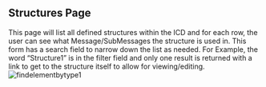 ## Structures Page

This page will list all defined structures within the ICD and for each row, the user can see what Message/SubMessages the structure is used in. This form has a search field to narrow down the list as needed. For Example, the word “Structure1” is in the filter field and only one result is returned with a link to get to the structure itself to allow for viewing/editing.
![findelementbytype1](assets/images/mim/structurespage1.jpg)
